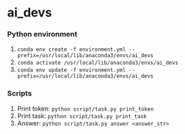 # ai_devs

### Python environment
1. `conda env create -f environment.yml --prefix=/usr/local/lib/anaconda3/envs/ai_devs`  
2. `conda activate /usr/local/lib/anaconda3/envs/ai_devs`
3. `conda env update -f environment.yml --prefix=/usr/local/lib/anaconda3/envs/ai_devs`
### Scripts
1. Print token: `python script/task.py print_token`  
2. Print task: `python script/task.py print_task`   
3. Answer: `python script/task.py answer <answer_str>`  
